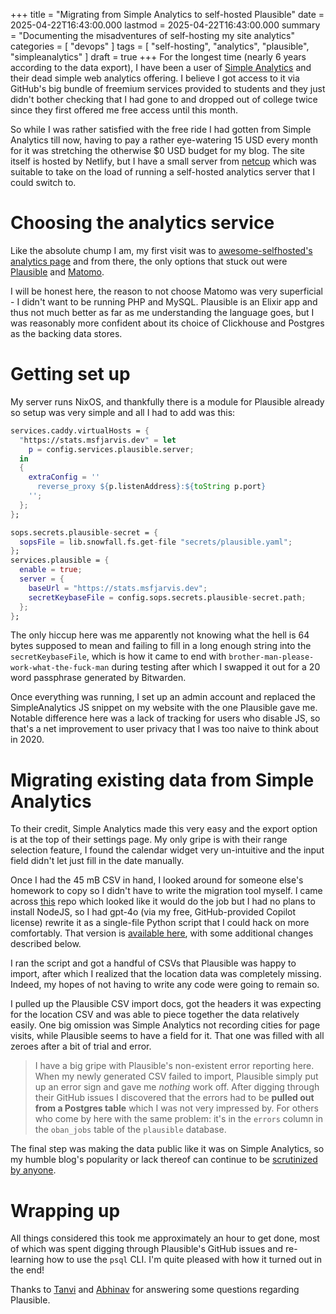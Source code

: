 +++
title = "Migrating from Simple Analytics to self-hosted Plausible"
date = 2025-04-22T16:43:00.000
lastmod = 2025-04-22T16:43:00.000
summary = "Documenting the misadventures of self-hosting my site analytics"
categories = [ "devops" ]
tags = [ "self-hosting", "analytics", "plausible", "simpleanalytics" ]
draft = true
+++
For the longest time (nearly 6 years according to the data export), I have been a user of [Simple Analytics](https://www.simpleanalytics.com/) and their dead simple web analytics offering. I believe I got access to it via GitHub's big bundle of freemium services provided to students and they just didn't bother checking that I had gone to and dropped out of college twice since they first offered me free access until this month.

So while I was rather satisfied with the free ride I had gotten from Simple Analytics till now, having to pay a rather eye-watering 15 USD every month for it was stretching the otherwise $0 USD budget for my blog. The site itself is hosted by Netlify, but I have a small server from [netcup](https://netcup.de) which was suitable to take on the load of running a self-hosted analytics server that I could switch to.

# Choosing the analytics service

Like the absolute chump I am, my first visit was to [awesome-selfhosted's analytics page](https://awesome-selfhosted.net/tags/analytics.html) and from there, the only options that stuck out were [Plausible](https://plausible.io) and [Matomo](https://matomo.org/).

I will be honest here, the reason to not choose Matomo was very superficial - I didn't want to be running PHP and MySQL. Plausible is an Elixir app and thus not much better as far as me understanding the language goes, but I was reasonably more confident about its choice of Clickhouse and Postgres as the backing data stores.

# Getting set up

My server runs NixOS, and thankfully there is a module for Plausible already so setup was very simple and all I had to add was this:

```nix
services.caddy.virtualHosts = {
  "https://stats.msfjarvis.dev" = let
    p = config.services.plausible.server;
  in
  {
    extraConfig = ''
      reverse_proxy ${p.listenAddress}:${toString p.port}
    '';
  };
};

sops.secrets.plausible-secret = {
  sopsFile = lib.snowfall.fs.get-file "secrets/plausible.yaml";
};
services.plausible = {
  enable = true;
  server = {
    baseUrl = "https://stats.msfjarvis.dev";
    secretKeybaseFile = config.sops.secrets.plausible-secret.path;
  };
};
```

The only hiccup here was me apparently not knowing what the hell is 64 bytes supposed to mean and failing to fill in a long enough string into the `secretKeybaseFile`, which is how it came to end with `brother-man-please-work-what-the-fuck-man` during testing after which I swapped it out for a 20 word passphrase generated by Bitwarden.

Once everything was running, I set up an admin account and replaced the SimpleAnalytics JS snippet on my website with the one Plausible gave me. Notable difference here was a lack of tracking for users who disable JS, so that's a net improvement to user privacy that I was too naive to think about in 2020.

# Migrating existing data from Simple Analytics

To their credit, Simple Analytics made this very easy and the export option is at the top of their settings page. My only gripe is with their range selection feature, I found the calendar widget very un-intuitive  and the input field didn't let just fill in the date manually.

Once I had the 45 mB CSV in hand, I looked around for someone else's homework to copy so I didn't have to write the migration tool myself. I came across [this](https://github.com/magiobus/simpleanalytics-to-plausible-converter) repo which looked like it would do the job but I had no plans to install NodeJS, so I had gpt-4o (via my free, GitHub-provided Copilot license) rewrite it as a single-file Python script that I could hack on more comfortably. That version is [available here](https://git.msfjarvis.dev/msfjarvis/simpleanalytics-to-plausible), with some additional changes described below.

I ran the script and got a handful of CSVs that Plausible was happy to import, after which I realized that the location data was completely missing. Indeed, my hopes of not having to write any code were going to remain so.

I pulled up the Plausible CSV import docs, got the headers it was expecting for the location CSV and was able to piece together the data relatively easily. One big omission was Simple Analytics not recording cities for page visits, while Plausible seems to have a field for it. That one was filled with all zeroes after a bit of trial and error.

> I have a big gripe with Plausible's non-existent error reporting here. When my newly generated CSV failed to import, Plausible simply put up an error sign and gave me _nothing_ work off. After digging through their GitHub issues I discovered that the errors had to be **pulled out from a Postgres table** which I was not very impressed by. For others who come by here with the same problem: it's in the `errors` column in the `oban_jobs` table of the `plausible` database.

The final step was making the data public like it was on Simple Analytics, so my humble blog's popularity or lack thereof can continue to be [scrutinized by anyone](https://stats.msfjarvis.dev/msfjarvis.dev).

# Wrapping up

All things considered this took me approximately an hour to get done, most of which was spent digging through Plausible's GitHub issues and re-learning how to use the `psql` CLI. I'm quite pleased with how it turned out in the end!

Thanks to [Tanvi](https://mastodon.social/@tanvibhakta) and [Abhinav](https://fantastic.earth/@abnv) for answering some questions regarding Plausible.
